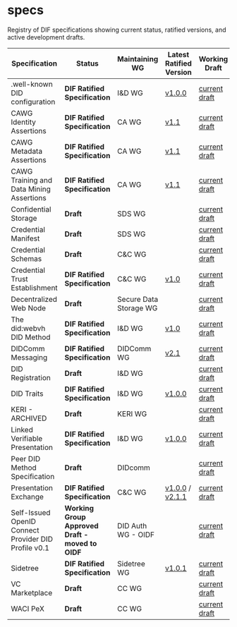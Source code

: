 # specs

Registry of DIF specifications showing current status, ratified versions, and active development drafts.

| Specification | Status | Maintaining WG | Latest Ratified Version | Working Draft |
|---------------|--------|----------------|-------------------------|---------------|
| .well-known DID configuration | __DIF Ratified Specification__ | I&D WG | [v1.0.0](https://identity.foundation/well-known-did-configuration/resources/did-configuration/v1.0.0) | [current draft](https://identity.foundation/well-known-did-configuration/resources/did-configuration) |
| CAWG Identity Assertions  | __DIF Ratified Specification__ | CA WG | [v1.1](https://cawg.io/identity/1.1/)  | [current draft](https://cawg.io/identity/) |
| CAWG Metadata Assertions  | __DIF Ratified Specification__ | CA WG | [v1.1](https://cawg.io/metadata/1.1/) | [current draft](https://cawg.io/metadata/) |
| CAWG Training and Data Mining Assertions  | __DIF Ratified Specification__ | CA WG | [v1.1](https://cawg.io/training-and-data-mining/1.1/)   | [current draft](https://cawg.io/training-and-data-mining/) |
| Confidential Storage | __Draft__  |SDS WG |   |  [current draft](https://identity.foundation/confidential-storage/) |
| Credential Manifest | __Draft__ |  SDS WG |  |  [current draft](https://identity.foundation/credential-manifest/) |
| Credential Schemas  | __Draft__ | C&C WG | | [current draft](https://identity.foundation/credential-schemas/) |
| Credential Trust Establishment | __DIF Ratified Specification__  | C&C WG | [v1.0](https://identity.foundation/credential-trust-establishment/) | [current draft](https://identity.foundation/credential-trust-establishment/) |
| Decentralized Web Node  | __Draft__  | Secure Data Storage WG |  |  [current draft](https://identity.foundation/decentralized-web-node/spec/) |
| The did:webvh DID Method  | __DIF Ratified Specification__ | I&D WG | [v1.0](https://identity.foundation/didwebvh/v1.0/) | [current draft](https://identity.foundation/didwebvh/) |
| DIDComm Messaging  | __DIF Ratified Specification__ | DIDComm WG | [v2.1](https://identity.foundation/didcomm-messaging/spec/v2.1/)|  [current draft](https://identity.foundation/didcomm-messaging/spec/) |
| DID Registration  | __Draft__  |  I&D WG |  |  [current draft](https://identity.foundation/did-registration/) |
| DID Traits  | __DIF Ratified Specification__ | I&D WG | [v1.0.0](https://identity.foundation/did-traits/v1.0.0/) | [current draft](https://identity.foundation/did-traits/) |
| KERI - ARCHIVED | __Draft__ | KERI WG |   |  [current draft](https://github.com/decentralized-identity/keri) |
| Linked Verifiable Presentation  | __DIF Ratified Specification__ | I&D WG  | [v1.0.0](https://identity.foundation/linked-vp/spec/v1.0.0/) | [current draft](https://identity.foundation/linked-vp)|
| Peer DID Method Specification  | __Draft__ | DIDcomm  |  |   [current draft](https://identity.foundation/peer-did-method-spec/) |
| Presentation Exchange | __DIF Ratified Specification__ | C&C WG |  [v1.0.0](https://identity.foundation/presentation-exchange/spec/v1.0.0/) / [v2.1.1](https://identity.foundation/presentation-exchange/spec/v2.1.1/) | [current draft](https://github.com/decentralized-identity/presentation-exchange) |
| Self-Issued OpenID Connect Provider DID Profile v0.1  | __Working Group Approved Draft - moved to OIDF__  | DID Auth WG - OIDF  | | [current draft](https://identity.foundation/did-siop/) |
| Sidetree   | __DIF Ratified Specification__  | Sidetree WG |[v1.0.1](https://identity.foundation/sidetree/spec/) | [current draft](https://identity.foundation/sidetree/spec/) |
| VC Marketplace | __Draft__| CC WG | | [current draft](https://identity.foundation/vc-marketplace/) |
| WACI PeX | __Draft__ | CC WG | | [current draft](https://identity.foundation/waci-presentation-exchange/) |




